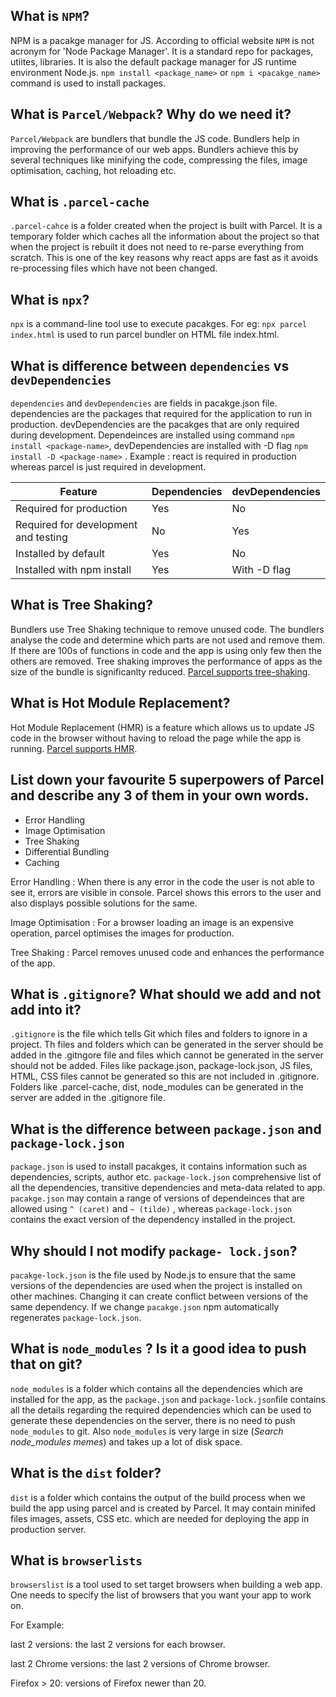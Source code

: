 ## What is `NPM`?

NPM is a pacakge manager for JS. According to official website `NPM` is not acronym for 'Node Package Manager'. It is a standard repo for packages, utiites, libraries. It is also the default package manager for JS runtime environment Node.js. `npm install <package_name>` or `npm i <pacakge_name>` command is used to install packages.

## What is `Parcel/Webpack`? Why do we need it?

`Parcel/Webpack` are bundlers that bundle the JS code. Bundlers help in improving the performance of our web apps. Bundlers achieve this by several techniques like minifying the code, compressing the files, image optimisation, caching, hot reloading etc.

## What is `.parcel-cache`

`.parcel-cahce` is a folder created when the project is built with Parcel. It is a temporary folder which caches all the information about the project so that when the project is rebuilt it does not need to re-parse everything from scratch. This is one of the key reasons why react apps are fast as it avoids re-processing files which have not been changed.

## What is `npx`?

`npx` is a command-line tool use to execute pacakges. For eg: `npx parcel index.html` is used to run parcel bundler on HTML file index.html.

## What is difference between `dependencies` vs `devDependencies`

`dependencies` and `devDependencies` are fields in pacakge.json file. dependencies are the packages that required for the application to run in production. devDependencies are the pacakges that are only required during development. Dependeinces are installed using command `npm install <package-name>`, devDependencies are installed with -D flag `npm install -D <package-name>` .
Example : react is required in production whereas parcel is just required in development.

| Feature  | Dependencies | devDependencies |
| ------------------------------------ | ------------ | --------------- |
| Required for production  | Yes  | No  |
| Required for development and testing | No   | Yes |
| Installed by default | Yes  | No  |
| Installed with npm install   | Yes  | With -D flag|

## What is Tree Shaking?

Bundlers use Tree Shaking technique to remove unused code. The bundlers analyse the code and determine which parts are not used and remove them. If there are 100s of functions in code and the app is using only few then the others are removed. Tree shaking improves the performance of apps as the size of the bundle is significanlty reduced. [Parcel supports tree-shaking](https://parceljs.org/).

## What is Hot Module Replacement?

Hot Module Replacement (HMR) is a feature which allows us to update JS code in the browser without having to reload the page while the app is running. [Parcel supports HMR](https://parceljs.org/).

## List down your favourite 5 superpowers of Parcel and describe any 3 of them in your own words.

- Error Handling
- Image Optimisation
- Tree Shaking
- Differential Bundling
- Caching

Error Handling : When there is any error in the code the user is not able to see it, errors are visible in console. Parcel shows this errors to the user and also displays possible solutions for the same.

Image Optimisation : For a browser loading an image is an expensive operation, parcel optimises the images for production.

Tree Shaking : Parcel removes unused code and enhances the performance of the app.

## What is `.gitignore`? What should we add and not add into it?

`.gitignore` is the file which tells Git which files and folders to ignore in a project. Th files and folders which can be generated in the server should be added in the .gitngore file and files which cannot be generated in the server should not be added. Files like package.json, package-lock.json, JS files, HTML, CSS files cannot be generated so this are not included in .gitignore. Folders like .parcel-cache, dist, node_modules can be generated in the server are added in the .gitignore file.

## What is the difference between `package.json` and `package-lock.json `

`package.json` is used to install pacakges, it contains information such as dependencies, scripts, author etc. `package-lock.json` comprehensive list of all the dependencies, transitive dependencies and meta-data related to app. `pacakge.json` may contain a range of versions of dependeinces that are allowed using `^ (caret)` and `~ (tilde)` , whereas `package-lock.json` contains the exact version of the dependency installed in the project.

## Why should I not modify `package- lock.json`?

`pacakge-lock.json` is the file used by Node.js to ensure that the same versions of the dependencies are used when the project is installed on other machines. Changing it can create conflict between versions of the same dependency. If we change `pacakge.json` npm automatically regenerates `package-lock.json`.

## What is `node_modules` ? Is it a good idea to push that on git?

`node_modules` is a folder which contains all the dependencies which are installed for the app, as the `package.json` and `package-lock.json`file contains all the details regarding the required dependencies which can be used to generate these dependencies on the server, there is no need to push `node_modules` to git. Also `node_modules` is very large in size (_Search node_modules memes_) and takes up a lot of disk space.

## What is the `dist` folder?

`dist` is a folder which contains the output of the build process when we build the app using parcel and is created by Parcel. It may contain minifed files images, assets, CSS etc. which are needed for deploying the app in production server.

## What is `browserlists`

`browserslist` is a tool used to set target browsers when building a web app. One needs to specify the list of browsers that you want your app to work on.

 For Example:

last 2 versions: the last 2 versions for each browser.

last 2 Chrome versions: the last 2 versions of Chrome browser.

Firefox > 20: versions of Firefox newer than 20.

<!---
- Read about dif bundlers: vite, webpack, parcel

- Read about: ^ - caret and ~ - tilde

- Read about Script types in html (MDN Docs)

--->

